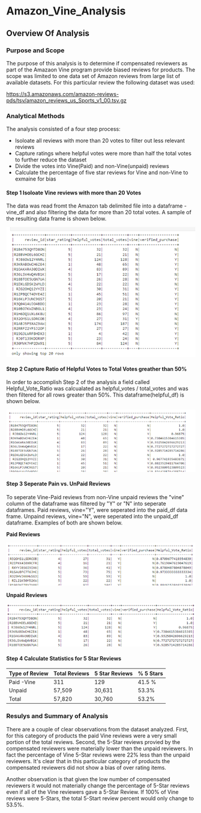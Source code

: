 # Amazon_Vine_Analysis

## Overview Of Analysis

### Purpose and Scope
The purpose of this analysis is to determine if compensated reviewers as part of the Amazaon Vine program provide biased reviews for products.  The scope was limited to one data set of Amazon reviews from large list of available datasets.  For this particular review the following dataset was used:

https://s3.amazonaws.com/amazon-reviews-pds/tsv/amazon_reviews_us_Sports_v1_00.tsv.gz

### Analytical Methods

The analysis consisted of a four step process:
- Isoloate all reviews with more than 20 votes to filter out less relevant reviews
- Capture ratings where helpful votes were more than half the total votes to further reduce the dataset
- Divide the votes into Vine(Paid) and non-Vine(unpaid) reviews
- Calculate the percentage of five star reviews for Vine and non-Vine to exmaine for bias

#### Step 1 Isoloate Vine reviews with more than 20 Votes

The data was read fromt the Amazon tab delimited file into a dataframe - vine_df and also filtering the data for more than 20 total votes.  A sample of the resulting data frame is shown below.

<img src="Vine_reviews.png">

#### Step 2 Capture Ratio of Helpful Votes to Total Votes greather than 50%

In order to accomplish Step 2 of the analysis a field called Helpful_Vote_Ratio was calcualated as helpful_votes / total_votes and was then filtered for all rows greater than 50%.  This dataframe(helpful_df) is shown below.

<img src="helpful_reviews.png">

#### Step 3 Seperate Pain vs. UnPaid Reviews

To seperate Vine-Paid reviews from non-Vine unpaid reviews the "vine" column of the dataframe was filtered by "Y" or "N" into seperate dataframes.  Paid reviews, vine="Y", were seperated into the paid_df data frame.  Unpaind reviews, vine="N", were seperated into the unpaid_df dataframe.  Examples of both are shown below.

**Paid Reviews**

<img src="paid_reviews.png">

**Unpaid Reviews**

<img src="unpaid_reviews.png">

#### Step 4 Calculate Statistics for 5 Star Reviews

| Type of Review | Total Reviews | 5 Star Reviews | % 5 Stars |
|----------------|---------------|----------------|-----------|
| Paid -Vine     | 311           | 129            | 41.5 %    |
| Unpaid         | 57,509        | 30,631         | 53.3%     |
| Total          | 57,820        | 30,760         | 53.2%     |

### Resulys and Summary of Analysis

There are a couple of clear observations from the dataset analyzed.  First, for this category of products the paid Vine reviews were a very small portion of the total reviews.  Second, the 5-Star reviews provied by the compensated reviewers were materially lower than the unpaid reviewers.  In fact the percentage of Vine 5-Star reviews were 22% less than the unpaid reviewers.  It's clear that in this particular category of products the compensated reviewers did not show a bias of over rating items.  

Another observation is that given the low number of compensated reviewers it would not materially change the percentage of 5-Star reviews even if all of the Vine reviewers gave a 5-Star Review.  If 100% of Vine reviews were 5-Stars, the total 5-Start review percent would only change to 53.5%.
